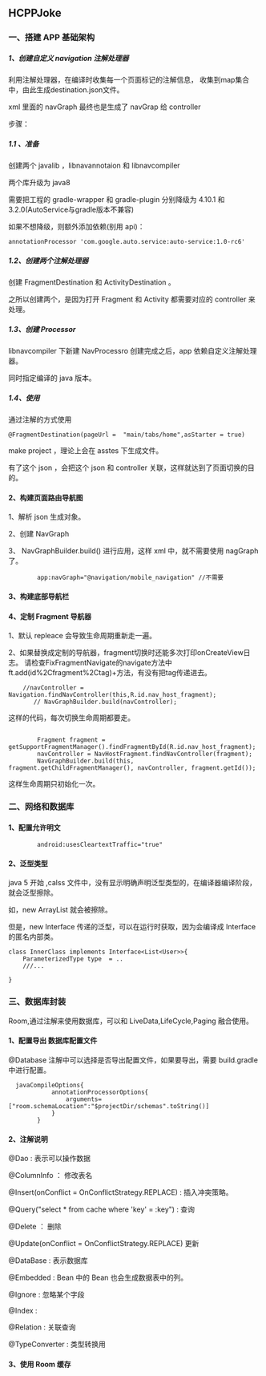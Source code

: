 ## HCPPJoke

### 一、搭建 APP 基础架构
##### 1、创建自定义 navigation 注解处理器

利用注解处理器，在编译时收集每一个页面标记的注解信息，
收集到map集合中，由此生成destination.json文件。 

xml 里面的 navGraph 最终也是生成了 navGrap 给 controller 


步骤：
#####  1.1 、准备
创建两个 javalib ，libnavannotaion 和 libnavcompiler


两个库升级为 java8

需要把工程的 gradle-wrapper 和 gradle-plugin 分别降级为 4.10.1 和 3.2.0(AutoService与gradle版本不兼容)

如果不想降级，则额外添加依赖(别用 api)：
```
annotationProcessor 'com.google.auto.service:auto-service:1.0-rc6'
```


#####  1.2、创建两个注解处理器
创建 FragmentDestination 和 ActivityDestination 。

 
 之所以创建两个，是因为打开 Fragment 和 Activity 都需要对应的 controller 来处理。
 
 
 
##### 1.3、创建 Processor
libnavcompiler 下新建 NavProcessro 
创建完成之后，app 依赖自定义注解处理器。


同时指定编译的 java 版本。

##### 1.4、使用
通过注解的方式使用
```
@FragmentDestination(pageUrl =  "main/tabs/home",asStarter = true)

```
make project ，理论上会在 asstes 下生成文件。



有了这个 json ，会把这个 json 和 controller 关联，这样就达到了页面切换的目的。



#### 2、构建页面路由导航图
1、解析 json 生成对象。

2、创建 NavGraph 

3、 NavGraphBuilder.build() 进行应用，这样 xml 中，就不需要使用 nagGraph 了。 
```
        app:navGraph="@navigation/mobile_navigation" //不需要
```



#### 3、构建底部导航栏



#### 4、定制 Fragment 导航器
1、默认 repleace 会导致生命周期重新走一遍。

2、如果替换成定制的导航器，fragment切换时还能多次打印onCreateView日志。
请检查FixFragmentNavigate的navigate方法中ft.add(id%2Cfragment%2Ctag)+方法，有没有把tag传递进去。

```
    //navController = Navigation.findNavController(this,R.id.nav_host_fragment);
       // NavGraphBuilder.build(navController);
```
这样的代码，每次切换生命周期都要走。

```

        Fragment fragment = getSupportFragmentManager().findFragmentById(R.id.nav_host_fragment);
        navController = NavHostFragment.findNavController(fragment);
        NavGraphBuilder.build(this, fragment.getChildFragmentManager(), navController, fragment.getId());
```

这样生命周期只初始化一次。



### 二、网络和数据库
#### 1、配置允许明文
```
        android:usesCleartextTraffic="true"

```


#### 2、泛型类型
java 5 开始 ,calss 文件中，没有显示明确声明泛型类型的，在编译器编译阶段，就会泛型擦除。

如，new ArrayList<User> 就会被擦除。


但是，new Interface 传递的泛型，可以在运行时获取，因为会编译成 Interface 的匿名内部类。
```
class InnerClass implements Interface<List<User>>{
    ParameterizedType type  = ..
    ///... 
    
}
```



### 三、数据库封装
Room,通过注解来使用数据库，可以和 LiveData,LifeCycle,Paging 融合使用。


#### 1、配置导出 数据库配置文件

@Database 注解中可以选择是否导出配置文件，如果要导出，需要 build.gradle 中进行配置。
 
```
  javaCompileOptions{
            annotationProcessorOptions{
                arguments=["room.schemaLocation":"$projectDir/schemas".toString()]
            }
        }
```

#### 2、注解说明
@Dao : 表示可以操作数据

@ColumnInfo ： 修改表名

@Insert(onConflict = OnConflictStrategy.REPLACE) : 插入冲突策略。


@Query("select * from cache where 'key' = :key") : 查询

@Delete   ： 删除


@Update(onConflict = OnConflictStrategy.REPLACE) 更新

@DataBase : 表示数据库


@Embedded : Bean 中的 Bean 也会生成数据表中的列。


@Ignore : 忽略某个字段



@Index : 


@Relation : 关联查询

@TypeConverter : 类型转换用




#### 3、使用 Room 缓存
